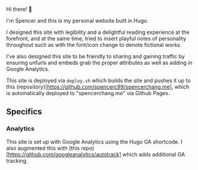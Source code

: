 Hi there! 👋

I'm Spencer and this is my personal website built in Hugo.

I designed this site with legibility and a delightful reading experience at the forefront, and at the same time, tried to insert playful notes of personality throughout such as with the font/icon change to denote fictional works. 

I've also designed this site to be friendly to sharing and gaining traffic by ensuring unfurls and embeds grab the proper attributes as well as adding in Google Analytics.

This site is deployed via `deploy.sh` which builds the site and pushes it up to this (repository)[https://github.com/spencerc99/spencerchang.me], which is automatically deployed to "spencerchang.me" via Github Pages.

## Specifics
### Analytics
This site is set up with Google Analytics using the Hugo GA shortcode. I also augmented this with (this repo)[https://github.com/googleanalytics/autotrack] which adds additional GA tracking.
